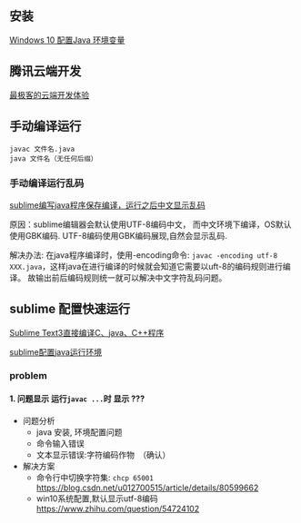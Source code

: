 ## 安装
[Windows 10 配置Java 环境变量](https://www.runoob.com/w3cnote/windows10-java-setup.html)

## 腾讯云端开发
[最极客的云端开发体验](https://studio.dev.tencent.com/)

## 手动编译运行
```
javac 文件名.java
java 文件名（无任何后缀）
```
### 手动编译运行乱码
[sublime编写java程序保存编译，运行之后中文显示乱码](https://my.oschina.net/ShellingW/blog/837791)

原因：sublime编辑器会默认使用UTF-8编码中文， 而中文环境下编译，OS默认使用GBK编码. UTF-8编码使用GBK编码展现,自然会显示乱码.

解决办法:
  在java程序编译时，使用-encoding命令:  `javac -encoding utf-8 XXX.java`，这样java在进行编译的时候就会知道它需要以uft-8的编码规则进行编译。
  故输出前后编码规则统一就可以解决中文字符乱码问题。

## sublime 配置快速运行    
[Sublime Text3直接编译C、java、C++程序](https://blog.csdn.net/meiqi0538/article/details/83018495)

[sublime配置java运行环境](https://www.jianshu.com/p/bd860d8fd1b8)


### problem
#### 1. 问题显示  运行`javac ...`时 显示 ???
- 问题分析
  - java 安装, 环境配置问题
  - 命令输入错误
  - 文本显示错误:字符编码作物　（确认）
- 解决方案
  - 命令行中切换字符集: `chcp 65001 ` https://blog.csdn.net/u012700515/article/details/80599662
  - win10系统配置,默认显示utf-8编码 https://www.zhihu.com/question/54724102
   
   
